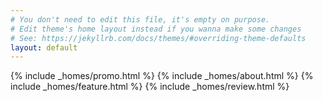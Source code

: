```yaml
---
# You don't need to edit this file, it's empty on purpose.
# Edit theme's home layout instead if you wanna make some changes
# See: https://jekyllrb.com/docs/themes/#overriding-theme-defaults
layout: default
---
```

{% include _homes/promo.html %}
{% include _homes/about.html %}
{% include _homes/feature.html %}
{% include _homes/review.html %}